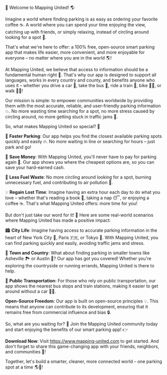 🚀 Welcome to Mapping United! 🌎

Imagine a world where finding parking is as easy as ordering your favorite coffee ☕️. A world where you can spend your time enjoying the view, catching up with friends, or simply relaxing, instead of circling around looking for a spot 💭.

That's what we're here to offer: a 100% free, open-source smart parking app that makes life easier, more convenient, and more enjoyable for everyone – no matter where you are in the world 🌎!

At Mapping United, we believe that access to information should be a fundamental human right 💪. That's why our app is designed to support all languages, works in every country and county, and benefits anyone who uses it – whether you drive a car 🚗, take the bus 🚌, ride a train 🚂, bike 🚴‍♀️, or walk 🏃‍♂️!

Our mission is simple: to empower communities worldwide by providing them with the most accurate, reliable, and user-friendly parking information 💥. No more wasting time searching for a spot, no more stress caused by circling around, no more getting stuck in traffic jams 🚗.

So, what makes Mapping United so special? 🤔

🌟 **Faster Parking**: Our app helps you find the closest available parking spots quickly and easily 🔥. No more waiting in line or searching for hours – just park and go!

💸 **Save Money**: With Mapping United, you'll never have to pay for parking again 🤑. Our app shows you where the cheapest options are, so you can save your hard-earned cash.

🌟 **Less Fuel Waste**: No more circling around looking for a spot, burning unnecessary fuel, and contributing to air pollution 💨.

💡 **Regain Lost Time**: Imagine having an extra hour each day to do what you love – whether that's reading a book 📖, taking a nap 😴, or enjoying a coffee ☕️. That's what Mapping United offers: more time for you!

But don't just take our word for it! 💬 Here are some real-world scenarios where Mapping United has made a positive impact:

🏙️ **City Life**: Imagine having access to accurate parking information in the heart of New York City 🗽️, Paris 🇫🇷, or Tokyo 🗼️. With Mapping United, you can find parking quickly and easily, avoiding traffic jams and stress.

🌳 **Town and Country**: What about finding parking in smaller towns like Asheville 🏞️ or Austin 🤠? Our app has got you covered! Whether you're exploring the countryside or running errands, Mapping United is there to help.

🚂 **Public Transportation**: For those who rely on public transportation, our app shows the nearest bus stops and train stations, making it easier to get around without a car 🚌🚂.

**Open-Source Freedom**: Our app is built on open-source principles 💡. This means that anyone can contribute to its development, ensuring that it remains free from commercial influence and bias 🔒.

So, what are you waiting for? 🎉 Join the Mapping United community today and start enjoying the benefits of our smart parking app! 👉

**Download Now**: Visit https://www.mapping-united.com to get started. And don't forget to share this game-changing app with your friends, neighbors, and communities 💬!

Together, let's build a smarter, cleaner, more connected world – one parking spot at a time 🌎💪!
